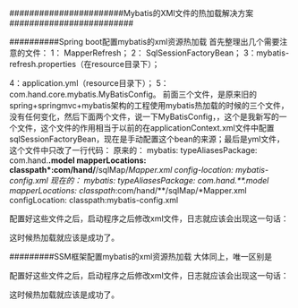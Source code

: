 
#######################Mybatis的XMl文件的热加载解决方案#########################


##########Spring boot配置mybatis的xml资源热加载
首先整理出几个需要注意的文件：
1： MapperRefresh；
2： SqlSessionFactoryBean；
3：mybatis-refresh.properties（在resource目录下）；

4：application.yml（resource目录下）；
5：com.hand.core.mybatis.MyBatisConfig。
前面三个文件，是原来旧的spring+springmvc+mybatis架构的工程使用mybatis热加载的时候的三个文件，没有任何变化，然后下面两个文件，说一下MyBatisConfig，，这个是我新写的一个文件，这个文件的作用相当于以前的在applicationContext.xml文件中配置sqlSessionFactoryBean，现在是手动配置这个bean的来源；最后是yml文件，这个文件中只改了一行代码：
原来的：
mybatis:
  typeAliasesPackage: com.hand.**.model
  mapperLocations: classpath*:com/hand/**/sqlMap/*Mapper.xml
  config-location: mybatis-config.xml
现在的：
mybatis:
  typeAliasesPackage: com.hand.**.model
  mapperLocations: classpath*:com/hand/**/sqlMap/*Mapper.xml
configLocation: classpath:mybatis-config.xml

配置好这些文件之后，启动程序之后修改xml文件，日志就应该会出现这一句话：
 
这时候热加载就应该是成功了。


#########SSM框架配置mybatis的xml资源热加载
大体同上，唯一区别是
 
配置好这些文件之后，启动程序之后修改xml文件，日志就应该会出现这一句话：
 
这时候热加载就应该是成功了。

